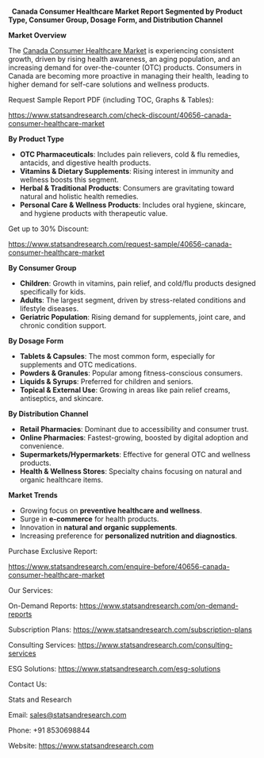 ﻿` `**Canada Consumer Healthcare Market Report Segmented by Product Type, Consumer Group, Dosage Form, and Distribution Channel**

**Market Overview**

The [Canada Consumer Healthcare Market](https://www.statsandresearch.com/report/40656-canada-consumer-healthcare-market) is experiencing consistent growth, driven by rising health awareness, an aging population, and an increasing demand for over-the-counter (OTC) products. Consumers in Canada are becoming more proactive in managing their health, leading to higher demand for self-care solutions and wellness products.

Request Sample Report PDF (including TOC, Graphs & Tables):

<https://www.statsandresearch.com/check-discount/40656-canada-consumer-healthcare-market>

**By Product Type**

- **OTC Pharmaceuticals**: Includes pain relievers, cold & flu remedies, antacids, and digestive health products.
- **Vitamins & Dietary Supplements**: Rising interest in immunity and wellness boosts this segment.
- **Herbal & Traditional Products**: Consumers are gravitating toward natural and holistic health remedies.
- **Personal Care & Wellness Products**: Includes oral hygiene, skincare, and hygiene products with therapeutic value.

Get up to 30% Discount:

<https://www.statsandresearch.com/request-sample/40656-canada-consumer-healthcare-market>

**By Consumer Group**

- **Children**: Growth in vitamins, pain relief, and cold/flu products designed specifically for kids.
- **Adults**: The largest segment, driven by stress-related conditions and lifestyle diseases.
- **Geriatric Population**: Rising demand for supplements, joint care, and chronic condition support.

**By Dosage Form**

- **Tablets & Capsules**: The most common form, especially for supplements and OTC medications.
- **Powders & Granules**: Popular among fitness-conscious consumers.
- **Liquids & Syrups**: Preferred for children and seniors.
- **Topical & External Use**: Growing in areas like pain relief creams, antiseptics, and skincare.

**By Distribution Channel**

- **Retail Pharmacies**: Dominant due to accessibility and consumer trust.
- **Online Pharmacies**: Fastest-growing, boosted by digital adoption and convenience.
- **Supermarkets/Hypermarkets**: Effective for general OTC and wellness products.
- **Health & Wellness Stores**: Specialty chains focusing on natural and organic healthcare items.

**Market Trends**

- Growing focus on **preventive healthcare and wellness**.
- Surge in **e-commerce** for health products.
- Innovation in **natural and organic supplements**.
- Increasing preference for **personalized nutrition and diagnostics**.

Purchase Exclusive Report:

<https://www.statsandresearch.com/enquire-before/40656-canada-consumer-healthcare-market>



Our Services:

On-Demand Reports: <https://www.statsandresearch.com/on-demand-reports>

Subscription Plans: <https://www.statsandresearch.com/subscription-plans>

Consulting Services: <https://www.statsandresearch.com/consulting-services>

ESG Solutions: <https://www.statsandresearch.com/esg-solutions>

Contact Us:

Stats and Research

Email: <sales@statsandresearch.com>

Phone: +91 8530698844

Website: <https://www.statsandresearch.com>







